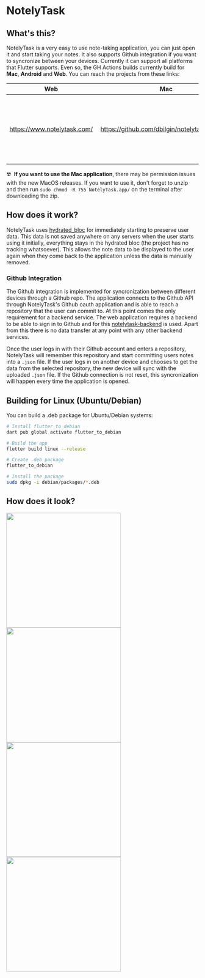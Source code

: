 # NotelyTask

## What's this?
NotelyTask is a very easy to use note-taking application, you can just open it and start taking your notes. It also supports Github integration if you want to syncronize between your devices. Currently it can support all platforms that Flutter supports. Even so, the GH Actions builds currently build for **Mac**, **Android** and **Web**. You can reach the projects from these links:


| Web | Mac | Android |
| --- | --- | --- |
| https://www.notelytask.com/ | https://github.com/dbilgin/notelytask/releases | <a href="https://play.google.com/store/apps/details?id=com.omedacore.notelytask" target="_blank"><img src="https://user-images.githubusercontent.com/15243788/144152573-56ecee58-8f9d-4227-bf65-5ece270ce376.png" width="175" /></a> |


:radioactive: &nbsp;**If you want to use the Mac application**, there may be permission issues with the new MacOS releases. If you want to use it, don't forget to unzip and then run `sudo chmod -R 755 NotelyTask.app/` on the terminal after downloading the zip.

## How does it work?
NotelyTask uses [hydrated_bloc](https://pub.dev/packages/hydrated_bloc) for immediately starting to preserve user data. This data is not saved anywhere on any servers when the user starts using it initially, everything stays in the hydrated bloc (the project has no tracking whatsoever). This allows the note data to be displayed to the user again when they come back to the application unless the data is manually removed.

### Github Integration
The Github integration is implemented for syncronization between different devices through a Github repo. The application connects to the Github API through NotelyTask's Github oauth application and is able to reach a repository that the user can commit to. At this point comes the only requirement for a backend service. The web application requires a backend to be able to sign in to Github and for this [notelytask-backend](https://github.com/dbilgin/notelytask-backend) is used. Apart from this there is no data transfer at any point with any other backend services.

Once the user logs in with their Github account and enters a repository, NotelyTask will remember this repository and start committing users notes into a `.json` file. If the user logs in on another device and chooses to get the data from the selected repository, the new device will sync with the uploaded `.json` file. If the Github connection is not reset, this syncronization will happen every time the application is opened.

## Building for Linux (Ubuntu/Debian)

You can build a .deb package for Ubuntu/Debian systems:

```bash
# Install flutter_to_debian
dart pub global activate flutter_to_debian

# Build the app
flutter build linux --release

# Create .deb package
flutter_to_debian

# Install the package
sudo dpkg -i debian/packages/*.deb
```

## How does it look?
<div>
  <img src="https://github.com/user-attachments/assets/805b4752-c2d4-4505-8d6c-1ee377831051" width="300" />
  <img src="https://github.com/user-attachments/assets/8b19d248-8596-49d9-ac3c-35d4b3701e43" width="300" />
  <img src="https://github.com/user-attachments/assets/854ea8bd-ad51-40ac-b1c3-340e507f122a" width="300" />
  <img src="https://github.com/user-attachments/assets/f596fe36-26b7-4f57-ab7b-8e684c58a6b6" width="300" />
</div>
